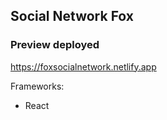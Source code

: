 ## Social Network Fox

### Preview deployed
https://foxsocialnetwork.netlify.app 

Frameworks: 
  - React
  



